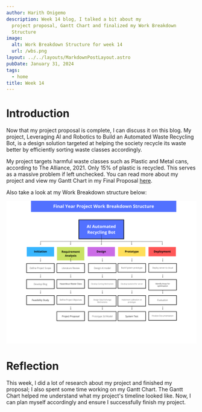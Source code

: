 ```yaml
---
author: Harith Onigemo
description: Week 14 blog, I talked a bit about my
  project proposal, Gantt Chart and finalized my Work Breakdown
  Structure
image:
  alt: Work Breakdown Structure for week 14
  url: /wbs.png
layout: ../../layouts/MarkdownPostLayout.astro
pubDate: January 31, 2024
tags:
  - home
title: Week 14
---
```


# Introduction

Now that my project proposal is complete, I can discuss it on this blog.
My project, Leveraging AI and Robotics to Build an Automated Waste
Recycling Bot, is a design solution targeted at helping the society recycle
its waste better by efficiently sorting waste classes accordingly.

My project targets harmful waste classes such as Plastic and Metal cans,
according to The Alliance, 2021. Only 15% of plastic is recycled. This
serves as a massive problem if left unchecked. You can read more about
my project and view my Gantt Chart in my Final Proposal
[here](https://drive.google.com/file/d/1yHoRxjNawU-gQ8ghA0o-MuM17-wjUbTj/view?usp=drive_link).

Also take a look at my Work Breakdown structure below:

![Work Breakdown Structure](../../img/wbs.png)

# Reflection

This week, I did a lot of research about my project and finished my
proposal; I also spent some time working on my Gantt Chart. The Gantt
Chart helped me understand what my project's timeline looked like. Now,
I can plan myself accordingly and ensure I successfully finish my
project.
